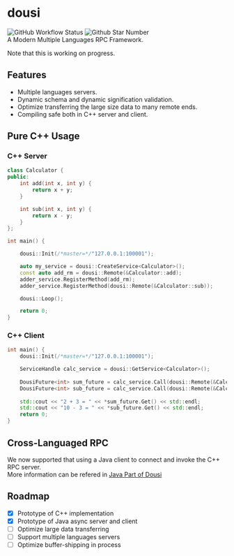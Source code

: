 # dousi
![GitHub Workflow Status](https://img.shields.io/github/workflow/status/jovany-wang/dousi/CI)
![Github Star Number](https://badgen.net/github/stars/jovany-wang/dousi)  
A Modern Multiple Languages RPC Framework.


Note that this is working on progress.

## Features
- Multiple languages servers.
- Dynamic schema and dynamic signification validation. 
- Optimize transferring the large size data to many remote ends.
- Compiling safe both in C++ server and client.

## Pure C++ Usage
### C++ Server
```c++
class Calculator {
public:
    int add(int x, int y) {
        return x + y;
    }

    int sub(int x, int y) {
        return x - y;
    }
};

int main() {

    dousi::Init(/*master=*/"127.0.0.1:100001");

    auto my_service = dousi::CreateService<Calculator>();
    const auto add_rm = dousi::Remote(&Calculator::add);
    adder_service.RegisterMethod(add_rm);
    adder_service.RegisterMethod(dousi::Remote(&Calculator::sub));

    dousi::Loop();

    return 0;
}

```

### C++ Client
```c++
int main() {
    dousi::Init(/*master=*/"127.0.0.1:100001");

    ServiceHandle calc_service = dousi::GetService<Calculator>();
    
    DousiFuture<int> sum_future = calc_service.Call(dousi::Remote(&Calculator::add), 2, 3);
    DousiFuture<int> sub_future = calc_service.Call(dousi::Remote(&Calculator::sub), 10, 3);
    
    std::cout << "2 + 3 = " << *sum_future.Get() << std::endl;
    std::cout << "10 - 3 = " << *sub_future.Get() << std::endl;
    return 0;
}
```

## Cross-Languaged RPC
We now supported that using a Java client to connect and invoke the C++ RPC server.  
More information can be refered in [Java Part of Dousi](https://github.com/jovany-wang/dousi/blob/master/java/README.md)


## Roadmap
- [x] Prototype of C++ implementation
- [x] Prototype of Java async server and client
- [ ] Optimize large data transferring
- [ ] Support multiple languages servers
- [ ] Optimize buffer-shipping in process
